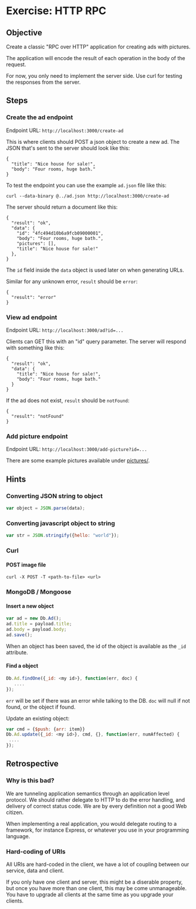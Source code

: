 Exercise: HTTP RPC
==================

Objective
---------

Create a classic "RPC over HTTP" application for creating ads with
pictures.

The application will encode the result of each operation in the body
of the request.

For now, you only need to implement the server side. Use curl for
testing the responses from the server.

Steps
-----

### Create the ad endpoint

Endpoint URL: `http://localhost:3000/create-ad`

This is where clients should POST a json object to create a new ad.
The JSON that's sent to the server should look like this:

~~~ {.json}
{
  "title": "Nice house for sale!",
  "body": "Four rooms, huge bath."
}
~~~

To test the endpoint you can use the example `ad.json` file like this:

    curl --data-binary @../ad.json http://localhost:3000/create-ad

The server should return a document like this:

~~~ {.json}
{
  "result": "ok",
  "data": {
    "id": "4fc494d10b6a9fcb09000001", 
    "body": "Four rooms, huge bath.", 
    "pictures": [], 
    "title": "Nice house for sale!"
  },
}
~~~

The `id` field inside the `data` object is used later on when
generating URLs.

Similar for any unknown error, `result` should be `error`:

~~~ {.json}
{
  "result": "error"
}
~~~

### View ad endpoint

Endpoint URL: `http://localhost:3000/ad?id=...`
 
Clients can GET this with an "id" query parameter. The server will
respond with something like this:

~~~ {.json}
{
  "result": "ok",
  "data": {
    "title": "Nice house for sale!",
    "body": "Four rooms, huge bath."
  }
}
~~~

If the ad does not exist, `result` should be `notFound`:

~~~ {.json}
{
  "result": "notFound"
}
~~~

### Add picture endpoint

Endpoint URL: `http://localhost:3000/add-picture?id=...`

There are some example pictures available under [pictures/](./pictures/).

Hints
-----

### Converting JSON string to object

~~~javascript
var object = JSON.parse(data);
~~~

### Converting javascript object to string

~~~javascript
var str = JSON.stringify({hello: "world"});
~~~


### Curl

#### POST image file

    curl -X POST -T <path-to-file> <url>

### MongoDB / Mongoose

#### Insert a new object

~~~javascript
var ad = new Db.Ad();
ad.title = payload.title;
ad.body = payload.body;
ad.save();
~~~

When an object has been saved, the id of the object is available as
the `_id` attribute.

#### Find a object

~~~javascript
Db.Ad.findOne({_id: <my id>}, function(err, doc) {
   ....
});
~~~

`err` will be set if there was an error while talking to the DB. `doc`
will null if not found, or the object if found.

Update an existing object:

~~~javascript
var cmd = {$push: {arr: item}}
Db.Ad.update({_id: <my id>}, cmd, {}, function(err, numAffected) {
 ....
});
~~~

Retrospective
--------------

### Why is this bad?

We are tunneling application semantics through an application level
protocol. We should rather delegate to HTTP to do the error handling,
and delivery of correct status code. We are by every definition not a
good Web citizen.

When implementing a real application, you would delegate routing to a
framework, for instance Express, or whatever you use in your
programming language.

### Hard-coding of URIs

All URIs are hard-coded in the client, we have a lot of coupling
between our service, data and client.

If you only have one client and server, this might be a diserable
property, but once you have more than one client, this may be come
unmanageable. You have to upgrade all clients at the same time as you
upgrade your clients.

